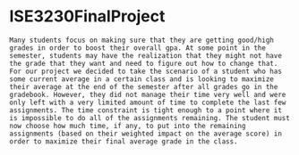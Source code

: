 # ISE3230FinalProject

	Many students focus on making sure that they are getting good/high grades in order to boost their overall gpa. At some point in the semester, students may have the realization that they might not have the grade that they want and need to figure out how to change that. For our project we decided to take the scenario of a student who has some current average in a certain class and is looking to maximize their average at the end of the semester after all grades go in the gradebook. However, they did not manage their time very well and were only left with a very limited amount of time to complete the last few assignments. The time constraint is tight enough to a point where it is impossible to do all of the assignments remaining. The student must now choose how much time, if any, to put into the remaining assignments (based on their weighted impact on the average score) in order to maximize their final average grade in the class. 
